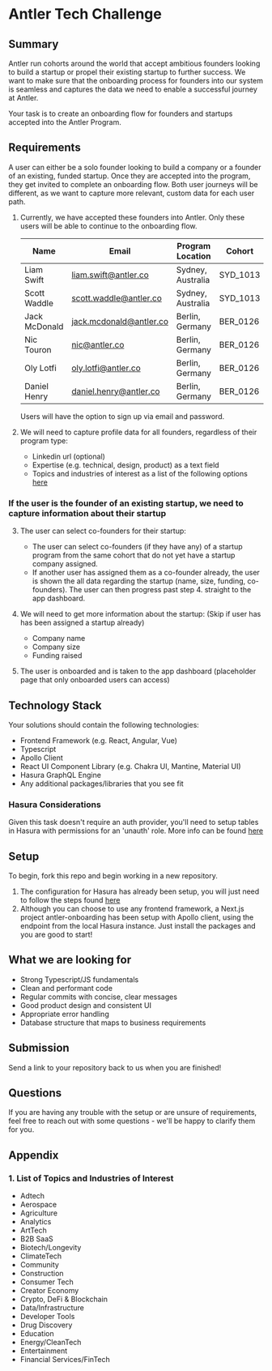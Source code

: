 # Antler Tech Challenge

## Summary

Antler run cohorts around the world that accept ambitious founders looking to build a startup or propel their existing startup to further success. We want to make sure that the onboarding process for founders into our system is seamless and captures the data we need to enable a successful journey at Antler.

Your task is to create an onboarding flow for founders and startups accepted into the Antler Program.

## Requirements

A user can either be a solo founder looking to build a company or a founder of an existing, funded startup. Once they are accepted into the program, they get invited to complete an onboarding flow. Both user journeys will be different, as we want to capture more relevant, custom data for each user path.

1. Currently, we have accepted these founders into Antler. Only these users will be able to continue to the onboarding flow.

   | Name          | Email                   | Program Location  | Cohort   | Program Type |
   | ------------- | ----------------------- | ----------------- | -------- | ------------ |
   | Liam Swift    | liam.swift@antler.co    | Sydney, Australia | SYD_1013 | Founder      |
   | Scott Waddle  | scott.waddle@antler.co  | Sydney, Australia | SYD_1013 | Founder      |
   | Jack McDonald | jack.mcdonald@antler.co | Berlin, Germany   | BER_0126 | Startup      |
   | Nic Touron    | nic@antler.co           | Berlin, Germany   | BER_0126 | Startup      |
   | Oly Lotfi     | oly.lotfi@antler.co     | Berlin, Germany   | BER_0126 | Startup      |
   | Daniel Henry  | daniel.henry@antler.co  | Berlin, Germany   | BER_0126 | Startup      |

   Users will have the option to sign up via email and password.

2. We will need to capture profile data for all founders, regardless of their program type:

   - Linkedin url (optional)
   - Expertise (e.g. technical, design, product) as a text field
   - Topics and industries of interest as a list of the following options [here](#1-list-of-topics-and-industries-of-interest)

### If the user is the founder of an existing startup, we need to capture information about their startup

3. The user can select co-founders for their startup:

   - The user can select co-founders (if they have any) of a startup program from the same cohort that do not yet have a startup company assigned.
   - If another user has assigned them as a co-founder already, the user is shown the all data regarding the startup (name, size, funding, co-founders). The user can then progress past step 4. straight to the app dashboard.

4. We will need to get more information about the startup: (Skip if user has has been assigned a startup already)

   - Company name
   - Company size
   - Funding raised

5. The user is onboarded and is taken to the app dashboard (placeholder page that only onboarded users can access)

## Technology Stack

Your solutions should contain the following technologies:

- Frontend Framework (e.g. React, Angular, Vue)
- Typescript
- Apollo Client
- React UI Component Library (e.g. Chakra UI, Mantine, Material UI)
- Hasura GraphQL Engine
- Any additional packages/libraries that you see fit

### Hasura Considerations

Given this task doesn't require an auth provider, you'll need to setup tables in Hasura with permissions for an 'unauth' role. More info can be found [here](https://hasura.io/docs/latest/graphql/core/auth/authentication/unauthenticated-access/)

## Setup

To begin, fork this repo and begin working in a new repository.

1. The configuration for Hasura has already been setup, you will just need to follow the steps found [here](./hasura/README.md)
2. Although you can choose to use any frontend framework, a Next.js project antler-onboarding has been setup with Apollo client, using the endpoint from the local Hasura instance. Just install the packages and you are good to start!

## What we are looking for

- Strong Typescript/JS fundamentals
- Clean and performant code
- Regular commits with concise, clear messages
- Good product design and consistent UI
- Appropriate error handling
- Database structure that maps to business requirements

## Submission

Send a link to your repository back to us when you are finished!

## Questions

If you are having any trouble with the setup or are unsure of requirements, feel free to reach out with some questions - we'll be happy to clarify them for you.

## Appendix

### 1. List of Topics and Industries of Interest

- Adtech
- Aerospace
- Agriculture
- Analytics
- ArtTech
- B2B SaaS
- Biotech/Longevity
- ClimateTech
- Community
- Construction
- Consumer Tech
- Creator Economy
- Crypto, DeFi & Blockchain
- Data/Infrastructure
- Developer Tools
- Drug Discovery
- Education
- Energy/CleanTech
- Entertainment
- Financial Services/FinTech
